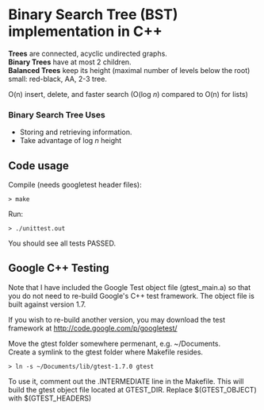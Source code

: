 # Binary Search Tree (BST) <br> implementation in C++

**Trees** are connected, acyclic undirected graphs.   
**Binary Trees** have at most 2 children.   
**Balanced Trees** keep its height (maximal number of levels below the root) small: red-black, AA, 2-3 tree.    

O(n) insert, delete, and faster search (O(log *n*) compared to O(n) for lists)

### Binary Search Tree Uses
- Storing and retrieving information. 
- Take advantage of log *n* height

## Code usage

Compile (needs googletest header files): 

    > make

Run:

    > ./unittest.out

You should see all tests PASSED.  

## Google C++ Testing
Note that I have included the Google Test object file (gtest_main.a) 
so that you do not need to re-build Google's C++ test framework.
The object file is built against version 1.7.     

If you wish to re-build another version, you may download the 
test framework at http://code.google.com/p/googletest/   

Move the gtest folder somewhere permenant, e.g. ~/Documents.   
Create a symlink to the gtest folder where Makefile resides.

    > ln -s ~/Documents/lib/gtest-1.7.0 gtest  

To use it, comment out the .INTERMEDIATE line in the Makefile.
This will build the gtest object file located at GTEST_DIR.
Replace $(GTEST_OBJECT) with $(GTEST_HEADERS)
